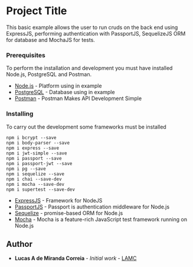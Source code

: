 # Project Title

This basic example allows the user to run cruds on the back end using ExpressJS, performing authentication with PassportJS, SequelizeJS ORM for database and MochaJS for tests.

### Prerequisites

To perform the installation and development you must have installed Node.js, PostgreSQL and Postman.

* [Node.js](https://nodejs.org/en/docs/) - Platform using in example
* [PostgreSQL](https://www.postgresql.org/docs/) - Database using in example
* [Postman](https://www.getpostman.com/) - Postman Makes API Development Simple

### Installing

To carry out the development some frameworks must be installed

```
npm i bcrypt --save
npm i body-parser --save
npm i express --save
npm i jwt-simple --save
npm i passport --save
npm i passport-jwt --save
npm i pg --save
npm i sequelize --save
npm i chai --save-dev
npm i mocha --save-dev
npm i supertest --save-dev
```

* [ExpressJS](https://expressjs.com/) - Framework for NodeJS
* [PassportJS](http://www.passportjs.org/docs/) - Passport is authentication middleware for Node.js
* [Sequelize](http://docs.sequelizejs.com/) - promise-based ORM for Node.js
* [Mocha](https://mochajs.org/) - Mocha is a feature-rich JavaScript test framework running on Node.js


## Author

* **Lucas A de Miranda Correia** - *Initial work* - [LAMC](https://github.com/lucasagnaldo)

